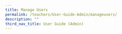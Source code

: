 ```yaml
---
title: Manage Users
permalink: /teachers/User-Guide-Admin/manageusers/
description: ""
third_nav_title: User Guide (Admin)
---
```

